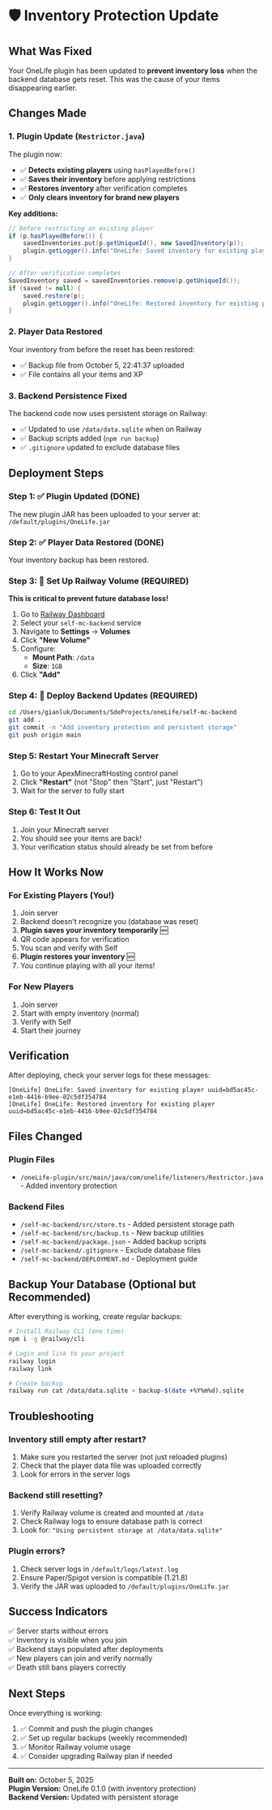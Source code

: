 # 🛡️ Inventory Protection Update

## What Was Fixed

Your OneLife plugin has been updated to **prevent inventory loss** when the backend database gets reset. This was the cause of your items disappearing earlier.

## Changes Made

### 1. Plugin Update (`Restrictor.java`)

The plugin now:

- ✅ **Detects existing players** using `hasPlayedBefore()`
- ✅ **Saves their inventory** before applying restrictions
- ✅ **Restores inventory** after verification completes
- ✅ **Only clears inventory for brand new players**

**Key additions:**

```java
// Before restricting an existing player
if (p.hasPlayedBefore()) {
    savedInventories.put(p.getUniqueId(), new SavedInventory(p));
    plugin.getLogger().info("OneLife: Saved inventory for existing player");
}

// After verification completes
SavedInventory saved = savedInventories.remove(p.getUniqueId());
if (saved != null) {
    saved.restore(p);
    plugin.getLogger().info("OneLife: Restored inventory for existing player");
}
```

### 2. Player Data Restored

Your inventory from before the reset has been restored:

- ✅ Backup file from October 5, 22:41:37 uploaded
- ✅ File contains all your items and XP

### 3. Backend Persistence Fixed

The backend code now uses persistent storage on Railway:

- ✅ Updated to use `/data/data.sqlite` when on Railway
- ✅ Backup scripts added (`npm run backup`)
- ✅ `.gitignore` updated to exclude database files

## Deployment Steps

### Step 1: ✅ Plugin Updated (DONE)

The new plugin JAR has been uploaded to your server at:
`/default/plugins/OneLife.jar`

### Step 2: ✅ Player Data Restored (DONE)

Your inventory backup has been restored.

### Step 3: 🔴 Set Up Railway Volume (REQUIRED)

**This is critical to prevent future database loss!**

1. Go to [Railway Dashboard](https://railway.app)
2. Select your `self-mc-backend` service
3. Navigate to **Settings** → **Volumes**
4. Click **"New Volume"**
5. Configure:
   - **Mount Path**: `/data`
   - **Size**: `1GB`
6. Click **"Add"**

### Step 4: 🔴 Deploy Backend Updates (REQUIRED)

```bash
cd /Users/gianluk/Documents/SdeProjects/oneLife/self-mc-backend
git add .
git commit -m "Add inventory protection and persistent storage"
git push origin main
```

### Step 5: Restart Your Minecraft Server

1. Go to your ApexMinecraftHosting control panel
2. Click **"Restart"** (not "Stop" then "Start", just "Restart")
3. Wait for the server to fully start

### Step 6: Test It Out

1. Join your Minecraft server
2. You should see your items are back!
3. Your verification status should already be set from before

## How It Works Now

### For Existing Players (You!)

1. Join server
2. Backend doesn't recognize you (database was reset)
3. **Plugin saves your inventory temporarily** 🆕
4. QR code appears for verification
5. You scan and verify with Self
6. **Plugin restores your inventory** 🆕
7. You continue playing with all your items!

### For New Players

1. Join server
2. Start with empty inventory (normal)
3. Verify with Self
4. Start their journey

## Verification

After deploying, check your server logs for these messages:

```
[OneLife] OneLife: Saved inventory for existing player uuid=bd5ac45c-e1eb-4416-b9ee-02c5df354784
[OneLife] OneLife: Restored inventory for existing player uuid=bd5ac45c-e1eb-4416-b9ee-02c5df354784
```

## Files Changed

### Plugin Files

- `/oneLife-plugin/src/main/java/com/onelife/listeners/Restrictor.java` - Added inventory protection

### Backend Files

- `/self-mc-backend/src/store.ts` - Added persistent storage path
- `/self-mc-backend/src/backup.ts` - New backup utilities
- `/self-mc-backend/package.json` - Added backup scripts
- `/self-mc-backend/.gitignore` - Exclude database files
- `/self-mc-backend/DEPLOYMENT.md` - Deployment guide

## Backup Your Database (Optional but Recommended)

After everything is working, create regular backups:

```bash
# Install Railway CLI (one time)
npm i -g @railway/cli

# Login and link to your project
railway login
railway link

# Create backup
railway run cat /data/data.sqlite > backup-$(date +%Y%m%d).sqlite
```

## Troubleshooting

### Inventory still empty after restart?

1. Make sure you restarted the server (not just reloaded plugins)
2. Check that the player data file was uploaded correctly
3. Look for errors in the server logs

### Backend still resetting?

1. Verify Railway volume is created and mounted at `/data`
2. Check Railway logs to ensure database path is correct
3. Look for: `"Using persistent storage at /data/data.sqlite"`

### Plugin errors?

1. Check server logs in `/default/logs/latest.log`
2. Ensure Paper/Spigot version is compatible (1.21.8)
3. Verify the JAR was uploaded to `/default/plugins/OneLife.jar`

## Success Indicators

✅ Server starts without errors  
✅ Inventory is visible when you join  
✅ Backend stays populated after deployments  
✅ New players can join and verify normally  
✅ Death still bans players correctly

## Next Steps

Once everything is working:

1. ✅ Commit and push the plugin changes
2. ✅ Set up regular backups (weekly recommended)
3. ✅ Monitor Railway volume usage
4. ✅ Consider upgrading Railway plan if needed

---

**Built on:** October 5, 2025  
**Plugin Version:** OneLife 0.1.0 (with inventory protection)  
**Backend Version:** Updated with persistent storage
